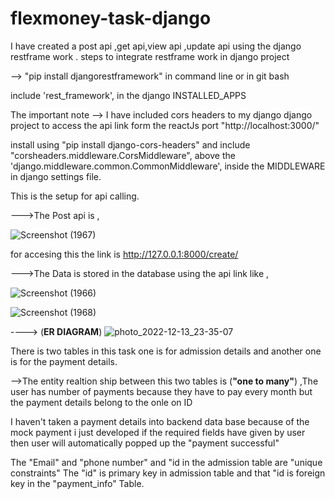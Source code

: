 # flexmoney-task-django


I have created a post api ,get api,view api ,update api using the django restframe work .
steps to integrate restframe work in django project 

--> "pip install djangorestframework"   in command line or in git bash

include 
'rest_framework',
in the django INSTALLED_APPS


The important note --> I have included cors headers to my django django project to access the api link form the reactJs port "http://localhost:3000/"

install using "pip install django-cors-headers"
and include "corsheaders.middleware.CorsMiddleware", above the 'django.middleware.common.CommonMiddleware', inside the MIDDLEWARE in django settings file.

This is the setup for api calling.

--->The Post api is ,


 ![Screenshot (1967)](https://user-images.githubusercontent.com/114894576/207409706-fd439f1e-31e9-4177-8664-ad527474d4b5.png)

for accesing this the link is   http://127.0.0.1:8000/create/


--->The Data is stored in the database using the api link like ,


![Screenshot (1966)](https://user-images.githubusercontent.com/114894576/207409965-3d9bc6c6-1eea-4f5b-9e78-e9f44888760c.png)


![Screenshot (1968)](https://user-images.githubusercontent.com/114894576/207409991-f0464036-af12-4070-ac7b-e72dcec03d73.png)

 
 
 
----> (**ER DIAGRAM**)
![photo_2022-12-13_23-35-07](https://user-images.githubusercontent.com/114894576/207410935-dbcdc384-bfdd-439c-81a6-84adfbf4d172.jpg)

There is two tables in this task one is for admission details and another one is for the payment details.

-->The entity realtion ship between this two tables is (**"one to many"**) ,The user has number of payments because they have to pay every month but the 
payment details belong to the onle on ID

I haven't taken a payment details into backend data base because of the mock payment i just developed if the required fields have given by user then user will automatically
popped up the "payment successful"

The "Email" and "phone number" and "id  in the admission table are "unique constraints"
The "id" is primary key in admission table and that "id is foreign key in the "payment_info" Table.

